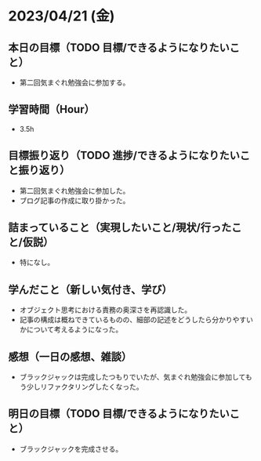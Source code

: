 
# 2023/04/21 (金)

## 本日の目標（TODO 目標/できるようになりたいこと）

- 第二回気まぐれ勉強会に参加する。

## 学習時間（Hour）

- 3.5h

## 目標振り返り（TODO 進捗/できるようになりたいこと振り返り）

- 第二回気まぐれ勉強会に参加した。
- ブログ記事の作成に取り掛かった。

## 詰まっていること（実現したいこと/現状/行ったこと/仮説）

- 特になし。

## 学んだこと（新しい気付き、学び）

- オブジェクト思考における責務の奥深さを再認識した。
- 記事の構成は概ねできているものの、細部の記述をどうしたら分かりやすいかについて考えるようになった。

## 感想（一日の感想、雑談）

- ブラックジャックは完成したつもりでいたが、気まぐれ勉強会に参加してもう少しリファクタリングしたくなった。

## 明日の目標（TODO 目標/できるようになりたいこと）

- ブラックジャックを完成させる。
